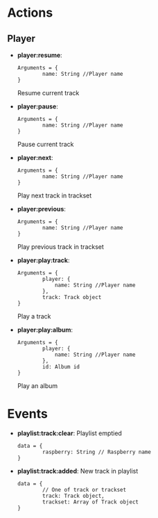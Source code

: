 # Actions

## Player

*	**player:resume**:   
    ```  
    Arguments = {  
            name: String //Player name  
    }  
    ```
    Resume current track

*	**player:pause**:  
    ```  
    Arguments = {  
            name: String //Player name  
    }  
    ```
    Pause current track

*	**player:next**:  
    ```  
    Arguments = {  
            name: String //Player name  
    }  
    ```
    Play next track in trackset

*	**player:previous**:  
    ```  
    Arguments = {  
            name: String //Player name  
    }  
    ```
    Play previous track in trackset

*	**player:play:track**:  
    ```  
    Arguments = {  
            player: {
                name: String //Player name  
            },
            track: Track object
    }  
    ```
    Play a track

*   **player:play:album**:  
    ```  
    Arguments = {  
            player: {
                name: String //Player name  
            },
            id: Album id
    }  
    ```
    Play an album
    

# Events

*   **playlist:track:clear**: Playlist emptied
    ```  
    data = {  
            raspberry: String // Raspberry name
    }  
    ```

*   **playlist:track:added**: New track in playlist
    ```  
    data = {  
            // One of track or trackset
            track: Track object,
            trackset: Array of Track object
    }  
    ```
